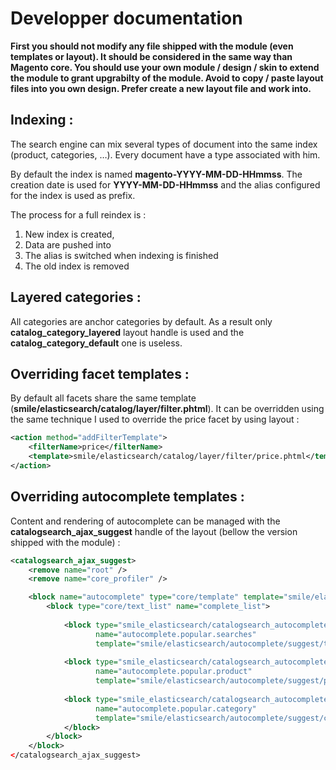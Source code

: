 Developper documentation
========================

**First you should not modify any file shipped with the module (even templates or layout). It should be considered in the same way than Magento core.
You should use your own module / design / skin to extend the module to grant upgrabilty of the module.
Avoid to copy / paste layout files into you own design. Prefer create a new layout file and work into.**

Indexing :
----------

The search engine can mix several types of document into the same index (product, categories, …). 
Every document have a type associated with him.

By default the index is named **magento-YYYY-MM-DD-HHmmss**.
The creation date is used for **YYYY-MM-DD-HHmmss** and the alias configured for the index is used as prefix.

The process for a full reindex is :

1. New index is created,
2. Data are pushed into
3. The alias is switched when indexing is finished
4. The old index is removed

Layered categories :
--------------------
All categories are anchor categories by default.
As a result only **catalog_category_layered** layout handle is used and the **catalog_category_default** one is useless.


Overriding facet templates :
----------------------------

By default all facets share the same template (**smile/elasticsearch/catalog/layer/filter.phtml**). It can be overridden using the same technique I used to override the price facet by using layout :

```xml
<action method="addFilterTemplate">
    <filterName>price</filterName>
    <template>smile/elasticsearch/catalog/layer/filter/price.phtml</template>
</action>
```
Overriding autocomplete templates :
-----------------------------------

Content and rendering of autocomplete can be managed with the **catalogsearch_ajax_suggest** handle of the layout (bellow the version shipped with the module) :

```xml
<catalogsearch_ajax_suggest>
    <remove name="root" />
    <remove name="core_profiler" />

    <block name="autocomplete" type="core/template" template="smile/elasticsearch/autocomplete/autocomplete.phtml" output="toHtml">
        <block type="core/text_list" name="complete_list">
                
            <block type="smile_elasticsearch/catalogsearch_autocomplete_suggest_terms" 
                   name="autocomplete.popular.searches"
                   template="smile/elasticsearch/autocomplete/suggest/terms.phtml" />
                
            <block type="smile_elasticsearch/catalogsearch_autocomplete_suggest_product" 
                   name="autocomplete.popular.product" 
                   template="smile/elasticsearch/autocomplete/suggest/product.phtml" />
                       
            <block type="smile_elasticsearch/catalogsearch_autocomplete_suggest_category" 
                   name="autocomplete.popular.category" 
                   template="smile/elasticsearch/autocomplete/suggest/category.phtml" />      
            </block>    
        </block>
    </block>
</catalogsearch_ajax_suggest>
```